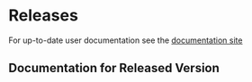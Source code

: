 # Releases

For up-to-date user documentation see the [documentation site](/cri-resource-manager)

## Documentation for Released Version
<div id="releases">
</div>
<script src="releases.js"></script>
<script>
  var list = document.getElementById('releases').appendChild(document.createElement("ul"));
  var releaseItems = getReleaseListItems();
  for (var i=0; i < releaseItems.length; i++) {
    var item = document.createElement('li');
    var paragraph = item.appendChild(document.createElement("p"));
    var anchor = paragraph.appendChild(document.createElement('a'));
    anchor.appendChild(document.createTextNode(releaseItems[i].name));
    anchor.href = releaseItems[i].url;
    anchor.class = "reference external";
    list.appendChild(item);
  }
</script>

